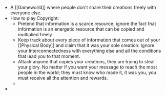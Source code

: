 - A [[Gameworld]] where people don't share their creations freely with everyone else.
- How to play Copyright:
	- Pretend that information is a scarce resource; ignore the fact that information is an energetic resource that can be copied and multiplied freely
	- Keep track about every piece of information that comes out of your [[Physical Body]] and claim that it was your sole creation. Ignore your Interconnectedness with everything else and all the conditions that lead you to that moment.
	- Attack anyone that copies your creations, they are trying to steal your glory. No matter if you want your message to reach the most people in the world; they must know who made it, it was you, you must receive all the attention and rewards.
	-
-